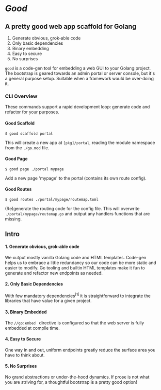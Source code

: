 # _Good_

## A pretty good web app scaffold for Golang

1. Generate obvious, grok-able code
1. Only basic dependencies
1. Binary embedding
1. Easy to secure
1. No surprises

`good` is a code-gen tool for embedding a web GUI to your Golang project. The bootstrap
is geared towards an admin portal or server console, but it's a general purpose setup. Suitable
when a framework would be over-doing it.

### CLI Overview

These commands support a rapid development loop: generate code and refactor for your purposes.

#### Good Scaffold

    $ good scaffold portal

This will create a new app at `[pkg]/portal`, reading the module namespace from the `./go.mod` file.

#### Good Page

    $ good page ./portal mypage

Add a new page 'mypage' to the portal (contains its own route config).

#### Good Routes

    $ good routes ./portal/mypage/routemap.toml

(Re)generate the routing code for the config file. This will overwrite `./portal/mypage/routemap.go`
and output any handlers functions that are missing.

## Intro

#### 1. Generate obvious, grok-able code

We output mostly vanilla Golang code and HTML templates. Code-gen helps us to embrace a little
redundancy so our code can be more static and easier to modify. Go tooling and builtin HTML templates
make it fun to generate and refactor new endpoints as needed.

#### 2. Only Basic Dependencies

With few mandatory dependencies<sup>[1]</sup> it is straightforward to
integrate the libraries that have value for a given project.

#### 3. Binary Embedded

The `//go:embed ` directive is configured so that the web server is fully embedded at compile time.

#### 4. Easy to Secure

One way in and out, uniform endpoints greatly reduce the surface area you have to think about.

#### 5. No Surprises

No grand abstractions or under-the-hood dynamics. If prose is not what you are striving for,
a thoughtful bootstrap is a pretty good option!

